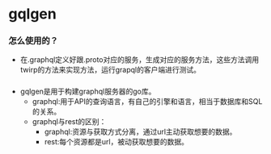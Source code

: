 # gqlgen

### 怎么使用的？
- 在.graphql定义好跟.proto对应的服务，生成对应的服务方法，这些方法调用twirp的方法来实现方法，运行grapql的客户端进行测试。


### 
- gqlgen是用于构建graphql服务器的go库。
    - graphql:用于API的查询语言，有自己的引擎和语言，相当于数据库和SQL的关系。
    - graphql与rest的区别：
        - graphql:资源与获取方式分离，通过url主动获取想要的数据。
        - rest:每个资源都是url，被动获取想要的数据。